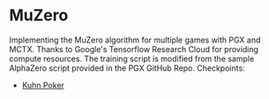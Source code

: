 # MuZero
Implementing the MuZero algorithm for multiple games with PGX and MCTX. Thanks to Google's Tensorflow Research Cloud for providing compute resources. The training script is modified from the sample AlphaZero script provided in the PGX GitHub Repo.
Checkpoints:
 - [Kuhn Poker](https://huggingface.co/sr5434/AlphaZero-Kuhn-Poker)
